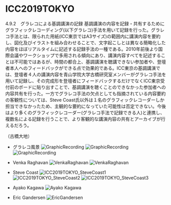 # ICC2019TOKYO

4.9.2　グラレコによる基調講演の記録
基調講演の内容を記録・共有するためにグラフィックレコーディング(以下グラレコ)手法を用いて記録を行った。グラレコ手法とは、限られた用紙(ICC東京ではA3サイズ)の範囲内に講演内容を要約し、図化及びイラストを組み合わせることで、文字起こしとは異なる簡略化した内容をほぼリアルタイムに記述する記録手法の一種である。2010年前後より国際会議やワークショップで多用される傾向にあり、講演内容すべてを記述することは不可能ではあるが、時間の都合上、基調講演を聴講できない参加者や、登壇者本人へのフィードバックができる点で効果的である。ICC東京の基調講演では、登壇者４人の講演内容を青山学院大学古橋研究室メンバーがグラレコ手法を用いて記録し、その完成形を登壇者にフィードバックするだけでなくICC東京受付前のボードに貼り出すことで、基調講演を聴くことのできなかった参加者への内容共有を行った。一方でグラレコ手法の欠点としても指摘されている内容要約の客観性については、Steve Coast氏以外は１名のグラフィックレコーダーしか担当できなかったため、主観的な要約になっていた可能性は否定できない。今後はより多くのグラフィックレコーダー(グラレコ手法で記録できる人)と連携し、複数名による記録を行うことで、より客観的な講演内容の共有とアーカイブが行えるだろう。

（古橋大地）

* グラレコ風景
![GraphicRecording](https://github.com/furuhashilab/grareco/blob/master/ICC2019TOKYO/ICC2019TOKYO_graphicrecording.jpg?raw=true)
![GraphicRecording](https://github.com/furuhashilab/grareco/blob/master/ICC2019TOKYO/ICC2019TOKYO_graphicrecordings.jpg?raw=true)
![GraphicRecording](https://github.com/furuhashilab/grareco/blob/master/ICC2019TOKYO/ICC2019TOKYO_graphicrecordings2.jpg?raw=true)

* Venka Raghavan
![VenkaRaghavan](https://github.com/furuhashilab/grareco/blob/master/ICC2019TOKYO/ICC2019TOKYO_VenkaRaghavan.jpg?raw=true)
![VenkaRaghavan](https://github.com/furuhashilab/grareco/blob/master/ICC2019TOKYO/ICC2019TOKYO_VenkaRaghavan3.jpg?raw=true)


* Steve Coast
![ICC2019TOKYO_SteveCoast1](https://github.com/furuhashilab/grareco/blob/master/ICC2019TOKYO/ICC2019TOKYO_SteveCoast1.jpg?raw=true)
![ICC2019TOKYO_SteveCoast2](https://github.com/furuhashilab/grareco/blob/master/ICC2019TOKYO/ICC2019TOKYO_SteveCoast2.jpg?raw=true)
![ICC2019TOKYO_SteveCoast3](https://github.com/furuhashilab/grareco/blob/master/ICC2019TOKYO/ICC2019TOKYO_SteveCoast3.jpg?raw=true)

* Ayako Kagawa
![Ayako Kagawa](https://github.com/furuhashilab/grareco/blob/master/ICC2019TOKYO/ICC2019TOKYO_AyakoKagawa.jpg?raw=true)

* Eric Gandersen
![EricGandersen](https://github.com/furuhashilab/grareco/blob/master/ICC2019TOKYO/ICC2019TOKYO_EricGandersenSCAN-1275.jpg?raw=true)

